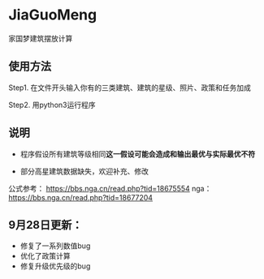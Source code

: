 # JiaGuoMeng
家国梦建筑摆放计算

## 使用方法

Step1. 在文件开头输入你有的三类建筑、建筑的星级、照片、政策和任务加成

Step2. 用python3运行程序

## 说明

- 程序假设所有建筑等级相同**这一假设可能会造成和输出最优与实际最优不符**

- 部分高星建筑数据缺失，欢迎补充、修改


公式参考： https://bbs.nga.cn/read.php?tid=18675554
nga：https://bbs.nga.cn/read.php?tid=18677204

## 9月28日更新：

- 修复了一系列数值bug
- 优化了政策计算
- 修复升级优先级的bug
